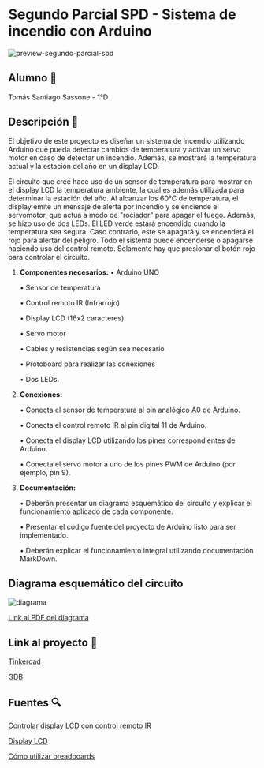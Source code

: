 # Segundo Parcial SPD - Sistema de incendio con Arduino
![preview-segundo-parcial-spd](https://github.com/TomasSassone/SegundoParcialSPD/assets/72427373/8cd6672f-d2e1-4957-9241-b727c0908891)


## Alumno 👦
Tomás Santiago Sassone - 1°D

## Descripción 📓
El objetivo de este proyecto es diseñar un sistema de incendio utilizando Arduino que pueda
detectar cambios de temperatura y activar un servo motor en caso de detectar un incendio.
Además, se mostrará la temperatura actual y la estación del año en un display LCD.

El circuito que creé hace uso de un sensor de temperatura para mostrar en el display LCD la temperatura
ambiente, la cual es además utilizada para determinar la estación del año.
Al alcanzar los 60°C de temperatura, el display emite un mensaje de alerta por incendio y se enciende el
servomotor, que actua a modo de "rociador" para apagar el fuego. Además, se hizo uso de dos LEDs. El LED
verde estará encendido cuando la temperatura sea segura. Caso contrario, este se apagará y se encenderá
el rojo para alertar del peligro.
Todo el sistema puede encenderse o apagarse haciendo uso del control remoto. Solamente hay que presionar
el botón rojo para controlar el circuito.

1. **Componentes necesarios:**
    • Arduino UNO
   
    • Sensor de temperatura
   
    • Control remoto IR (Infrarrojo)
   
    • Display LCD (16x2 caracteres)
   
    • Servo motor
   
    • Cables y resistencias según sea necesario
   
    • Protoboard para realizar las conexiones
   
    • Dos LEDs.
    
    
3. **Conexiones:**

    • Conecta el sensor de temperatura al pin analógico A0 de Arduino.
   
    • Conecta el control remoto IR al pin digital 11 de Arduino.
   
    • Conecta el display LCD utilizando los pines correspondientes de Arduino.
   
    • Conecta el servo motor a uno de los pines PWM de Arduino (por ejemplo, pin 9).
  
  
5. **Documentación:**

    • Deberán presentar un diagrama esquemático del circuito y explicar el funcionamiento aplicado de cada componente.
   
    • Presentar el código fuente del proyecto de Arduino listo para ser implementado.
   
    • Deberán explicar el funcionamiento integral utilizando documentación MarkDown.




## Diagrama esquemático del circuito

![diagrama](https://github.com/TomasSassone/SegundoParcialSPD/assets/72427373/a26034d1-afbb-4fdc-be5c-b8c41ce430b6)

[Link al PDF del diagrama](https://github.com/TomasSassone/SegundoParcialSPD/files/11811692/2do.Parcial.Practico.Domiciliario.-.Sassone.-.1D.pdf)

## Link al proyecto 🤖
[Tinkercad](https://www.tinkercad.com/things/9qcenp0bgle-smashing-fyyran-kieran/editel?sharecode=7R-f8tYm2bGuDb0qvD2MaP91i2xPqwNEmHte011fbn0)

[GDB](https://onlinegdb.com/IDYPrZcCG)

## Fuentes 🔍
[Controlar display LCD con control remoto IR](https://www.youtube.com/watch?v=7jjwKB-lI50&t=438s)

[Display LCD](https://naylampmechatronics.com/blog/34_tutorial-lcd-conectando-tu-arduino-a-un-lcd1602-y-lcd2004.html)

[Cómo utilizar breadboards](https://www.youtube.com/watch?v=MojSo7OtF9w)
